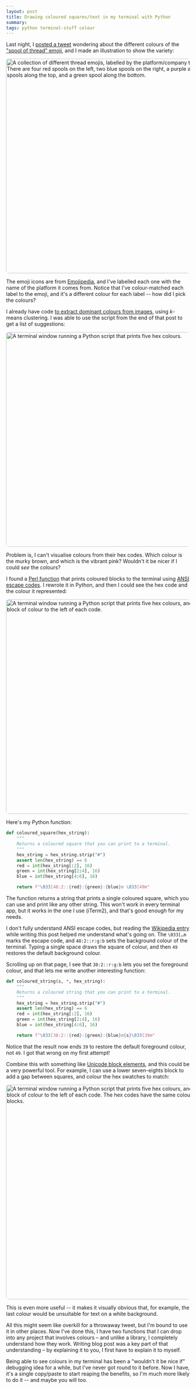 ```yaml
---
layout: post
title: Drawing coloured squares/text in my terminal with Python
summary:
tags: python terminal-stuff colour
---
```


Last night, I [posted a tweet][tweet] wondering about the different colours of the ["spool of thread" emoji][emoji], and I made an illustration to show the variety:

<img src="/images/2021/emoji_1x.png" srcset="/images/2021/emoji_1x.png 1x, /images/2021/emoji_2x.png 2x" style="border-radius: 6px; width: 587px;" alt="A collection of different thread emojis, labelled by the platform/company they’re from. There are four red spools on the left, two blue spools on the right, a purple and two pink spools along the top, and a green spool along the bottom.">

The emoji icons are from [Emojipedia], and I've labelled each one with the name of the platform it comes from.
Notice that I've colour-matched each label to the emoji, and it's a different colour for each label -- how did I pick the colours?

I already have code [to extract dominant colours from images][dominant_colours], using *k*-means clustering.
I was able to use the script from the end of that post to get a list of suggestions:

<img src="/images/2021/terminal_without_colours.png" style="border-radius: 6px; width: 587px;" alt="A terminal window running a Python script that prints five hex colours.">

Problem is, I can't visualise colours from their hex codes.
Which colour is the murky brown, and which is the vibrant pink?
Wouldn't it be nicer if I could *see* the colours?

I found a [Perl function] that prints coloured blocks to the terminal using [ANSI escape codes].
I rewrote it in Python, and then I could see the hex code and the colour it represented:

<img src="/images/2021/terminal_with_colours.png" style="border-radius: 6px; width: 587px;" alt="A terminal window running a Python script that prints five hex colours, and a solid block of colour to the left of each code.">

Here's my Python function:

```python
def coloured_square(hex_string):
    """
    Returns a coloured square that you can print to a terminal.
    """
    hex_string = hex_string.strip("#")
    assert len(hex_string) == 6
    red = int(hex_string[:2], 16)
    green = int(hex_string[2:4], 16)
    blue = int(hex_string[4:6], 16)

    return f"\033[48:2::{red}:{green}:{blue}m \033[49m"
```

The function returns a string that prints a single coloured square, which you can use and print like any other string.
This won't work in every terminal app, but it works in the one I use (iTerm2), and that's good enough for my needs.

I don't fully understand ANSI escape codes, but reading the [Wikipedia entry] while writing this post helped me understand what's going on.
The `\033[…m` marks the escape code, and `48:2::r:g:b` sets the background colour of the terminal.
Typing a single space draws the square of colour, and then `49` restores the default background colour.

Scrolling up on that page, I see that `38:2::r:g:b` lets you set the foreground colour, and that lets me write another interesting function:

```python
def coloured_string(s, *, hex_string):
    """
    Returns a coloured string that you can print to a terminal.
    """
    hex_string = hex_string.strip("#")
    assert len(hex_string) == 6
    red = int(hex_string[:2], 16)
    green = int(hex_string[2:4], 16)
    blue = int(hex_string[4:6], 16)

    return f"\033[38:2::{red}:{green}:{blue}m{s}\033[39m"
```

Notice that the result now ends `39` to restore the default foreground colour, not `49`.
I got that wrong on my first attempt!

Combine this with something like [Unicode block elements], and this could be a very powerful tool.
For example, I can use a lower seven-eights block to add a gap between squares, and colour the hex swatches to match:

<img src="/images/2021/terminal_with_coloured_text.png" style="border-radius: 6px; width: 587px;" alt="A terminal window running a Python script that prints five hex colours, and a solid block of colour to the left of each code. The hex codes have the same colour as the blocks.">

This is even more useful -- it makes it visually obvious that, for example, the last colour would be unsuitable for text on a white background.

All this might seem like overkill for a throwaway tweet, but I'm bound to use it in other places.
Now I've done this, I have two functions that I can drop into any project that involves colours – and unlike a library, I completely understand how they work.
Writing blog post was a key part of that understanding – by explaining it to you, I first have to explain it to myself.

Being able to see colours in my terminal has been a "wouldn't it be nice if" debugging idea for a while, but I've never got round to it before.
Now I have, it's a single copy/paste to start reaping the benefits, so I'm much more likely to do it -- and maybe you will too.

[tweet]: https://twitter.com/alexwlchan/status/1387544124807593989
[emoji]: https://emojipedia.org/thread/
[Emojipedia]: https://emojipedia.org/thread/
[dominant_colours]: /2019/08/finding-tint-colours-with-k-means/
[Perl function]: https://unix.stackexchange.com/a/482782/43183
[ANSI escape codes]: https://en.wikipedia.org/wiki/ANSI_escape_code
[Wikipedia entry]: https://en.wikipedia.org/wiki/ANSI_escape_code#SGR_(Select_Graphic_Rendition)_parameters
[Unicode block elements]: https://en.wikipedia.org/wiki/Block_Elements

